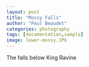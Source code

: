 ```yaml
---
layout: post
title: "Mossy Falls"
author: "Paul Beaudet"
categories: photography
tags: [documentation,sample]
image: lower-mossy.JPG
---
```


The falls below King Ravine
